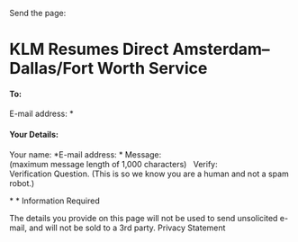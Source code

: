 Send the page:

# KLM Resumes Direct Amsterdam–Dallas/Fort Worth Service

#### To:
E-mail address: \*
#### Your Details:
Your name: \*E-mail address: \*
Message:  
(maximum message length of 1,000 characters)
 
Verify:  
Verification Question. (This is so we know you are a human and not a spam robot.)

\*
\* Information Required

The details you provide on this page will not be used to send unsolicited e-mail,
and will not be sold to a 3rd party. Privacy Statement
